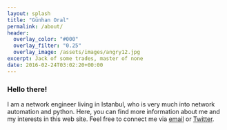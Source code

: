 ```yaml
---
layout: splash
title: "Günhan Oral"
permalink: /about/
header:
  overlay_color: "#000"
  overlay_filter: "0.25"
  overlay_image: /assets/images/angry12.jpg
excerpt: Jack of some trades, master of none
date: 2016-02-24T03:02:20+00:00
---
```


### Hello there! 

I am a network engineer living in Istanbul, who is very much into network automation and python. Here, you can find more information about me and my interests in this web site. Feel free to connect me via [email][1] or [Twitter][2].

[1]: contact@gunhanoral.com
[2]: https://twitter.com/_gunhanoral
